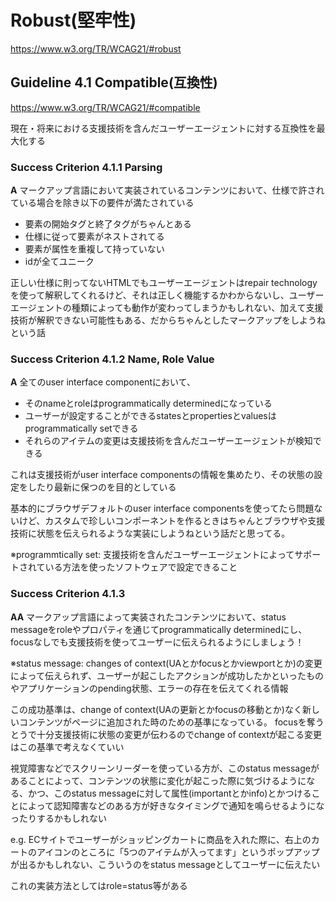 # Robust(堅牢性)
https://www.w3.org/TR/WCAG21/#robust

## Guideline 4.1 Compatible(互換性)
https://www.w3.org/TR/WCAG21/#compatible

現在・将来における支援技術を含んだユーザーエージェントに対する互換性を最大化する

### Success Criterion 4.1.1 Parsing
**A** マークアップ言語において実装されているコンテンツにおいて、仕様で許されている場合を除き以下の要件が満たされている
- 要素の開始タグと終了タグがちゃんとある
- 仕様に従って要素がネストされてる
- 要素が属性を重複して持っていない
- idが全てユニーク

正しい仕様に則ってないHTMLでもユーザーエージェントはrepair technologyを使って解釈してくれるけど、それは正しく機能するかわからないし、ユーザーエージェントの種類によっても動作が変わってしまうかもしれない、加えて支援技術が解釈できない可能性もある、だからちゃんとしたマークアップをしようねという話

### Success Criterion 4.1.2 Name, Role Value
**A** 全てのuser interface componentにおいて、
- そのnameとroleはprogrammatically determinedになっている
- ユーザーが設定することができるstatesとpropertiesとvaluesはprogrammatically setできる
- それらのアイテムの変更は支援技術を含んだユーザーエージェントが検知できる

これは支援技術がuser interface componentsの情報を集めたり、その状態の設定をしたり最新に保つのを目的としている

基本的にブラウザデフォルトのuser interface componentsを使ってたら問題ないけど、カスタムで珍しいコンポーネントを作るときはちゃんとブラウザや支援技術に状態を伝えられるような実装にしようねという話だと思ってる。

※programmtically set: 支援技術を含んだユーザーエージェントによってサポートされている方法を使ったソフトウェアで設定できること

### Success Criterion 4.1.3
**AA** マークアップ言語によって実装されたコンテンツにおいて、status messageをroleやプロパティを通じてprogrammatically determinedにし、focusなしでも支援技術を使ってユーザーに伝えられるようにしましょう！

※status message: changes of context(UAとかfocusとかviewportとか)の変更によって伝えられず、ユーザーが起こしたアクションが成功したかといったものやアプリケーションのpending状態、エラーの存在を伝えてくれる情報

この成功基準は、change of context(UAの更新とかfocusの移動とか)なく新しいコンテンツがページに追加された時のための基準になっている。
focusを奪うとうで十分支援技術に状態の変更が伝わるのでchange of contextが起こる変更はこの基準で考えなくていい

視覚障害などでスクリーンリーダーを使っている方が、このstatus messageがあることによって、コンテンツの状態に変化が起こった際に気づけるようになる、かつ、このstatus messageに対して属性(importantとかinfo)とかつけることによって認知障害などのある方が好きなタイミングで通知を鳴らせるようになったりするかもしれない

e.g. ECサイトでユーザーがショッピングカートに商品を入れた際に、右上のカートのアイコンのところに「5つのアイテムが入ってます」というポップアップが出るかもしれない、こういうのをstatus messageとしてユーザーに伝えたい

これの実装方法としてはrole=status等がある
